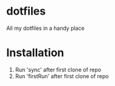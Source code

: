 # dotfiles
All my dotfiles in a handy place

# Installation
1. Run 'sync<Hostname>' after first clone of repo
2. Run 'firstRun' after first clone of repo
